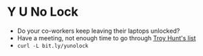 # Y U No Lock

* Do your co-workers keep leaving their laptops unlocked?
* Have a meeting, not enough time to go through [Troy Hunt's
  list](https://www.troyhunt.com/40-inappropriate-actions-to-take/)
* `curl -L bit.ly/yunolock`
